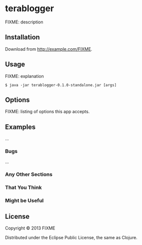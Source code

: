 # terablogger

FIXME: description

## Installation

Download from http://example.com/FIXME.

## Usage

FIXME: explanation

    $ java -jar terablogger-0.1.0-standalone.jar [args]

## Options

FIXME: listing of options this app accepts.

## Examples

...

### Bugs

...

### Any Other Sections
### That You Think
### Might be Useful

## License

Copyright © 2013 FIXME

Distributed under the Eclipse Public License, the same as Clojure.

